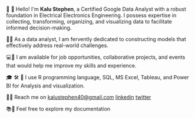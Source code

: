👋 👋 Hello! I'm **Kalu Stephen**, a Certified Google Data Analyst with a robust foundation in Electrical Electronics Engineering. I possess expertise in collecting, transforming, organizing, and visualizing data to facilitate informed decision-making.


💙💓 As a data analyst, I am fervently dedicated to constructing models that effectively address real-world challenges.

💻🌿 I am available for job opportunities, collaborative projects, and events that would help me improve my skills and experience.

🎓 🛠️ 🧠 I use R programming language, SQL, MS Excel, Tableau, and Power BI for Analysis and visualization.

📧📱 Reach me on <kalustephen40@gmail.com> [linkedin](https://www.linkedin.com/in/kalustephen/) [twitter](https://twitter.com/kalusteven)

📚🔗 Feel free to explore my documentation 




